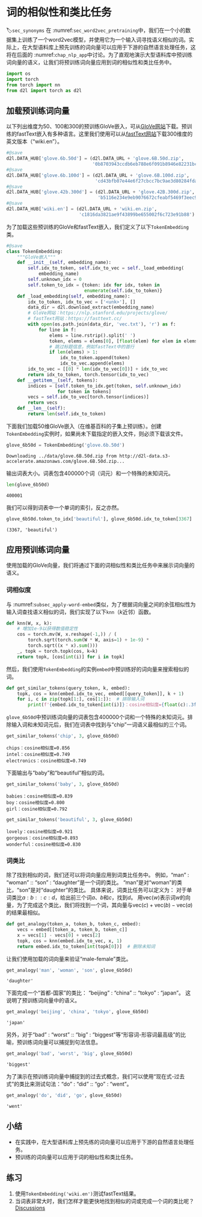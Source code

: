 # 词的相似性和类比任务
:label:`sec_synonyms`
在 :numref:`sec_word2vec_pretraining`中，我们在一个小的数据集上训练了一个word2vec模型，并使用它为一个输入词寻找语义相似的词。实际上，在大型语料库上预先训练的词向量可以应用于下游的自然语言处理任务，这将在后面的 :numref:`chap_nlp_app`中讨论。为了直观地演示大型语料库中预训练词向量的语义，让我们将预训练词向量应用到词的相似性和类比任务中。
```python
import os
import torch
from torch import nn
from d2l import torch as d2l
```
## 加载预训练词向量
以下列出维度为50、100和300的预训练GloVe嵌入，可从[GloVe网站](https://nlp.stanford.edu/projects/glove/)下载。预训练的fastText嵌入有多种语言。这里我们使用可以从[fastText网站](https://fasttext.cc/)下载300维度的英文版本（“wiki.en”）。
```python
#@save
d2l.DATA_HUB['glove.6b.50d'] = (d2l.DATA_URL + 'glove.6B.50d.zip',
                                '0b8703943ccdb6eb788e6f091b8946e82231bc4d')
#@save
d2l.DATA_HUB['glove.6b.100d'] = (d2l.DATA_URL + 'glove.6B.100d.zip',
                                 'cd43bfb07e44e6f27cbcc7bc9ae3d80284fdaf5a')
#@save
d2l.DATA_HUB['glove.42b.300d'] = (d2l.DATA_URL + 'glove.42B.300d.zip',
                                  'b5116e234e9eb9076672cfeabf5469f3eec904fa')
#@save
d2l.DATA_HUB['wiki.en'] = (d2l.DATA_URL + 'wiki.en.zip',
                           'c1816da3821ae9f43899be655002f6c723e91b88')
```
为了加载这些预训练的GloVe和fastText嵌入，我们定义了以下`TokenEmbedding`类。
```python
#@save
class TokenEmbedding:
    """GloVe嵌入"""
    def __init__(self, embedding_name):
        self.idx_to_token, self.idx_to_vec = self._load_embedding(
            embedding_name)
        self.unknown_idx = 0
        self.token_to_idx = {token: idx for idx, token in
                             enumerate(self.idx_to_token)}
    def _load_embedding(self, embedding_name):
        idx_to_token, idx_to_vec = ['<unk>'], []
        data_dir = d2l.download_extract(embedding_name)
        # GloVe网站：https://nlp.stanford.edu/projects/glove/
        # fastText网站：https://fasttext.cc/
        with open(os.path.join(data_dir, 'vec.txt'), 'r') as f:
            for line in f:
                elems = line.rstrip().split(' ')
                token, elems = elems[0], [float(elem) for elem in elems[1:]]
                # 跳过标题信息，例如fastText中的首行
                if len(elems) > 1:
                    idx_to_token.append(token)
                    idx_to_vec.append(elems)
        idx_to_vec = [[0] * len(idx_to_vec[0])] + idx_to_vec
        return idx_to_token, torch.tensor(idx_to_vec)
    def __getitem__(self, tokens):
        indices = [self.token_to_idx.get(token, self.unknown_idx)
                   for token in tokens]
        vecs = self.idx_to_vec[torch.tensor(indices)]
        return vecs
    def __len__(self):
        return len(self.idx_to_token)
```
下面我们加载50维GloVe嵌入（在维基百科的子集上预训练）。创建`TokenEmbedding`实例时，如果尚未下载指定的嵌入文件，则必须下载该文件。
```python
glove_6b50d = TokenEmbedding('glove.6b.50d')
```
    Downloading ../data/glove.6B.50d.zip from http://d2l-data.s3-accelerate.amazonaws.com/glove.6B.50d.zip...
输出词表大小。词表包含400000个词（词元）和一个特殊的未知词元。
```python
len(glove_6b50d)
```
    400001
我们可以得到词表中一个单词的索引，反之亦然。
```python
glove_6b50d.token_to_idx['beautiful'], glove_6b50d.idx_to_token[3367]
```
    (3367, 'beautiful')
## 应用预训练词向量
使用加载的GloVe向量，我们将通过下面的词相似性和类比任务中来展示词向量的语义。
### 词相似度
与 :numref:`subsec_apply-word-embed`类似，为了根据词向量之间的余弦相似性为输入词查找语义相似的词，我们实现了以下`knn`（$k$近邻）函数。
```python
def knn(W, x, k):
    # 增加1e-9以获得数值稳定性
    cos = torch.mv(W, x.reshape(-1,)) / (
        torch.sqrt(torch.sum(W * W, axis=1) + 1e-9) *
        torch.sqrt((x * x).sum()))
    _, topk = torch.topk(cos, k=k)
    return topk, [cos[int(i)] for i in topk]
```
然后，我们使用`TokenEmbedding`的实例`embed`中预训练好的词向量来搜索相似的词。
```python
def get_similar_tokens(query_token, k, embed):
    topk, cos = knn(embed.idx_to_vec, embed[[query_token]], k + 1)
    for i, c in zip(topk[1:], cos[1:]):  # 排除输入词
        print(f'{embed.idx_to_token[int(i)]}：cosine相似度={float(c):.3f}')
```
`glove_6b50d`中预训练词向量的词表包含400000个词和一个特殊的未知词元。排除输入词和未知词元后，我们在词表中找到与“chip”一词语义最相似的三个词。
```python
get_similar_tokens('chip', 3, glove_6b50d)
```
    chips：cosine相似度=0.856
    intel：cosine相似度=0.749
    electronics：cosine相似度=0.749
下面输出与“baby”和“beautiful”相似的词。
```python
get_similar_tokens('baby', 3, glove_6b50d)
```
    babies：cosine相似度=0.839
    boy：cosine相似度=0.800
    girl：cosine相似度=0.792
```python
get_similar_tokens('beautiful', 3, glove_6b50d)
```
    lovely：cosine相似度=0.921
    gorgeous：cosine相似度=0.893
    wonderful：cosine相似度=0.830
### 词类比
除了找到相似的词，我们还可以将词向量应用到词类比任务中。
例如，“man” : “woman” :: “son” : “daughter”是一个词的类比。
“man”是对“woman”的类比，“son”是对“daughter”的类比。
具体来说，词类比任务可以定义为：
对于单词类比$a : b :: c : d$，给出前三个词$a$、$b$和$c$，找到$d$。
用$\text{vec}(w)$表示词$w$的向量，为了完成这个类比，我们将找到一个词，其向量与$\text{vec}(c)+\text{vec}(b)-\text{vec}(a)$的结果最相似。
```python
def get_analogy(token_a, token_b, token_c, embed):
    vecs = embed[[token_a, token_b, token_c]]
    x = vecs[1] - vecs[0] + vecs[2]
    topk, cos = knn(embed.idx_to_vec, x, 1)
    return embed.idx_to_token[int(topk[0])]  # 删除未知词
```
让我们使用加载的词向量来验证“male-female”类比。
```python
get_analogy('man', 'woman', 'son', glove_6b50d)
```
    'daughter'
下面完成一个“首都-国家”的类比：
“beijing” : “china” :: “tokyo” : “japan”。
这说明了预训练词向量中的语义。
```python
get_analogy('beijing', 'china', 'tokyo', glove_6b50d)
```
    'japan'
另外，对于“bad” : “worst” :: “big” : “biggest”等“形容词-形容词最高级”的比喻，预训练词向量可以捕捉到句法信息。
```python
get_analogy('bad', 'worst', 'big', glove_6b50d)
```
    'biggest'
为了演示在预训练词向量中捕捉到的过去式概念，我们可以使用“现在式-过去式”的类比来测试句法：“do” : “did” :: “go” : “went”。
```python
get_analogy('do', 'did', 'go', glove_6b50d)
```
    'went'
## 小结
* 在实践中，在大型语料库上预先练的词向量可以应用于下游的自然语言处理任务。
* 预训练的词向量可以应用于词的相似性和类比任务。
## 练习
1. 使用`TokenEmbedding('wiki.en')`测试fastText结果。
1. 当词表非常大时，我们怎样才能更快地找到相似的词或完成一个词的类比呢？
[Discussions](https://discuss.d2l.ai/t/5746)